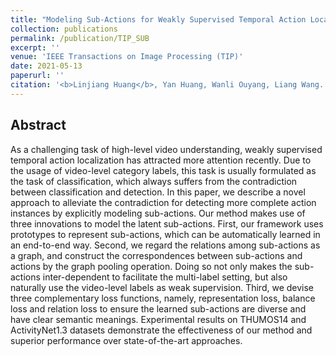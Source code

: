 ```yaml
---
title: "Modeling Sub-Actions for Weakly Supervised Temporal Action Localization"
collection: publications
permalink: /publication/TIP_SUB
excerpt: ''
venue: 'IEEE Transactions on Image Processing (TIP)'
date: 2021-05-13
paperurl: ''
citation: '<b>Linjiang Huang</b>, Yan Huang, Wanli Ouyang, Liang Wang. &quot;Modeling Sub-Actions for Weakly Supervised Temporal Action Localization&quot;.<i>IEEE Transactions on Image Processing</i> <b>TIP 2021</b>.'
---
```


## Abstract
As a challenging task of high-level video understanding, weakly supervised temporal action localization has attracted more attention recently. Due to the usage of video-level category labels, this task is usually formulated as the task of classification, which always suffers from the contradiction between classification and detection. In this paper, we describe a novel approach to alleviate the contradiction for detecting more complete action instances by explicitly modeling sub-actions. Our method makes use of three innovations to model the latent sub-actions. First, our framework uses prototypes to represent sub-actions, which can be automatically learned in an end-to-end way. Second, we regard the relations among sub-actions as a graph, and construct the correspondences between sub-actions and actions by the graph pooling operation. Doing so not only makes the sub-actions inter-dependent to facilitate the multi-label setting, but also naturally use the video-level labels as weak supervision. Third, we devise three complementary loss functions, namely, representation loss, balance loss and relation loss to ensure the learned sub-actions are diverse and have clear semantic meanings. Experimental results on THUMOS14 and ActivityNet1.3 datasets demonstrate the effectiveness of our method and superior performance over state-of-the-art approaches.
